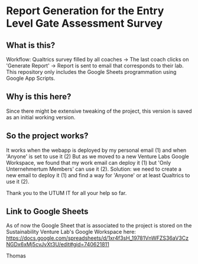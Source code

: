 # Report Generation for the Entry Level Gate Assessment Survey 

## What is this?

Workflow: Qualtrics survey filled by all coaches -> The last coach clicks on 'Generate Report' -> Report is sent to email that corresponds to their lab.
This repository only includes the Google Sheets programmation using Google App Scripts. 

## Why is this here?
Since there might be extensive tweaking of the project, this version is saved as an initial working version.

## So the project works?
It works when the webapp is deployed by my personal email (1) and when 'Anyone' is set to use it (2)
But as we moved to a new Venture Labs Google Workspace, we found that my work email can deploy it (1) but 'Only Unternehmertum Members' can use it (2).
Solution: we need to create a new email to deploy it (1) and find a way for 'Anyone' or at least Qualtrics to use it (2). 

Thank you to the UTUM IT for all your help so far.

## Link to Google Sheets

As of now the Google Sheet that is associated to the project is stored on the Sustainability Venture Lab's Google Workspace here: https://docs.google.com/spreadsheets/d/1xr4f3sH_19781VnWFZS36aV3CzNGDx6xMj5cvJvXt3U/edit#gid=740621811


Thomas

